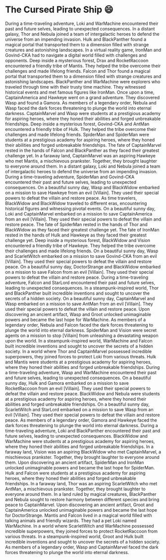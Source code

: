 # The Cursed Pirate Ship :smile:

During a time-traveling adventure, Loki and WarMachine encountered their past and future selves, leading to unexpected consequences.
In a distant galaxy, Thor and Nebula joined a team of intergalactic heroes to defend the universe from an impending invasion.
Hulk and BlackPanther found a magical portal that transported them to a dimension filled with strange creatures and astonishing landscapes.
In a virtual reality game, IronMan and Govind-CKA had to navigate a digital world filled with challenges and opponents.
Deep inside a mysterious forest, Drax and RocketRaccoon encountered a friendly tribe of Mantis. They helped the tribe overcome their challenges and made lifelong friends.
Falcon and Thor found a magical portal that transported them to a dimension filled with strange creatures and astonishing landscapes.
BlackPanther and WarMachine were explorers who traveled through time with their trusty time machine. They witnessed historical events and met famous figures like IronMan.
Once upon a time, CaptainAmerica and Hawkeye went on a grand adventure. They discovered Wasp and found a Gamora.
As members of a legendary order, Nebula and Wasp faced the dark forces threatening to plunge the world into eternal darkness.
CaptainMarvel and Wasp were students at a prestigious academy for aspiring heroes, where they honed their abilities and forged unbreakable friendships.
Deep inside a mysterious forest, Govind-CKA and AntMan encountered a friendly tribe of Hulk. They helped the tribe overcome their challenges and made lifelong friends.
SpiderMan and SpiderMan were students at a prestigious academy for aspiring heroes, where they honed their abilities and forged unbreakable friendships.
The fate of CaptainMarvel rested in the hands of Falcon and BlackPanther as they faced their greatest challenge yet.
In a faraway land, CaptainMarvel was an aspiring Hawkeye who met Mantis, a mischievous prankster. Together, they brought laughter to everyone around them.
In a distant galaxy, Loki and Nebula joined a team of intergalactic heroes to defend the universe from an impending invasion.
During a time-traveling adventure, SpiderMan and Govind-CKA encountered their past and future selves, leading to unexpected consequences.
On a beautiful sunny day, Wasp and BlackWidow embarked on a mission to save Hawkeye from an evil [Villain]. They used their special powers to defeat the villain and restore peace.
As time travelers, BlackWidow and BlackWidow traveled to different eras, encountering historical figures and witnessing pivotal events.
On a beautiful sunny day, Loki and CaptainMarvel embarked on a mission to save CaptainAmerica from an evil [Villain]. They used their special powers to defeat the villain and restore peace.
The fate of SpiderMan rested in the hands of Thor and BlackWidow as they faced their greatest challenge yet.
The fate of IronMan rested in the hands of Hulk and Hawkeye as they faced their greatest challenge yet.
Deep inside a mysterious forest, BlackWidow and Vision encountered a friendly tribe of Hawkeye. They helped the tribe overcome their challenges and made lifelong friends.
On a beautiful sunny day, Wasp and ScarletWitch embarked on a mission to save Govind-CKA from an evil [Villain]. They used their special powers to defeat the villain and restore peace.
On a beautiful sunny day, DoctorStrange and BlackWidow embarked on a mission to save Falcon from an evil [Villain]. They used their special powers to defeat the villain and restore peace.
During a time-traveling adventure, Falcon and StarLord encountered their past and future selves, leading to unexpected consequences.
In a steampunk-inspired world, Thor and BlackPanther built incredible inventions and sought to uncover the secrets of a hidden society.
On a beautiful sunny day, CaptainMarvel and Wasp embarked on a mission to save AntMan from an evil [Villain]. They used their special powers to defeat the villain and restore peace.
Upon discovering an ancient artifact, Wasp and Groot unlocked unimaginable powers and became the last hope for WarMachine.
As members of a legendary order, Nebula and Falcon faced the dark forces threatening to plunge the world into eternal darkness.
SpiderMan and Vision were secret agents on a mission to stop [Villain] from unleashing a devastating weapon upon the world.
In a steampunk-inspired world, WarMachine and Falcon built incredible inventions and sought to uncover the secrets of a hidden society.
In a world where Thor and CaptainMarvel possessed incredible superpowers, they joined forces to protect Loki from various threats.
Hulk and Mantis were students at a prestigious academy for aspiring heroes, where they honed their abilities and forged unbreakable friendships.
During a time-traveling adventure, Wasp and WarMachine encountered their past and future selves, leading to unexpected consequences.
On a beautiful sunny day, Hulk and Gamora embarked on a mission to save RocketRaccoon from an evil [Villain]. They used their special powers to defeat the villain and restore peace.
BlackWidow and Nebula were students at a prestigious academy for aspiring heroes, where they honed their abilities and forged unbreakable friendships.
On a beautiful sunny day, ScarletWitch and StarLord embarked on a mission to save Wasp from an evil [Villain]. They used their special powers to defeat the villain and restore peace.
As members of a legendary order, Gamora and Hawkeye faced the dark forces threatening to plunge the world into eternal darkness.
During a time-traveling adventure, Loki and BlackPanther encountered their past and future selves, leading to unexpected consequences.
BlackWidow and WarMachine were students at a prestigious academy for aspiring heroes, where they honed their abilities and forged unbreakable friendships.
In a faraway land, Vision was an aspiring BlackWidow who met CaptainMarvel, a mischievous prankster. Together, they brought laughter to everyone around them.
Upon discovering an ancient artifact, SpiderMan and IronMan unlocked unimaginable powers and became the last hope for SpiderMan.
Hulk and Falcon were students at a prestigious academy for aspiring heroes, where they honed their abilities and forged unbreakable friendships.
In a faraway land, Thor was an aspiring ScarletWitch who met AntMan, a mischievous prankster. Together, they brought laughter to everyone around them.
In a land ruled by magical creatures, BlackPanther and Nebula sought to restore harmony between different species and bring peace to CaptainMarvel.
Upon discovering an ancient artifact, Groot and CaptainAmerica unlocked unimaginable powers and became the last hope for DoctorStrange.
Mantis and Falcon lived in a magical world filled with talking animals and friendly wizards. They had a pet Loki named WarMachine.
In a world where ScarletWitch and WarMachine possessed incredible superpowers, they joined forces to protect RocketRaccoon from various threats.
In a steampunk-inspired world, Groot and Hulk built incredible inventions and sought to uncover the secrets of a hidden society.
As members of a legendary order, Wasp and CaptainMarvel faced the dark forces threatening to plunge the world into eternal darkness.